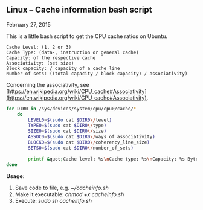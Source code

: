## Linux – Cache information bash script
February 27, 2015

This is a little bash script to get the CPU cache ratios on Ubuntu.

```
Cache Level: (1, 2 or 3)
Cache Type: (data-, instruction or general cache)
Capacity: of the respective cache
Associativity: (set size)
Block capacity: / capacity of a cache line
Number of sets: ((total capacity / block capacity) / associativity)
```

Concerning the associativity, see [https://en.wikipedia.org/wiki/CPU_cache#Associativity](https://en.wikipedia.org/wiki/CPU_cache#Associativity).

```bash
for DIR0 in /sys/devices/system/cpu/cpu0/cache/*
    do
        LEVEL0=$(sudo cat $DIR0\/level)
        TYPE0=$(sudo cat $DIR0\/type)
        SIZE0=$(sudo cat $DIR0\/size)
        ASSOC0=$(sudo cat $DIR0\/ways_of_associativity)
        BLOCK0=$(sudo cat $DIR0\/coherency_line_size)
        SETS0=$(sudo cat $DIR0\/number_of_sets)

        printf &quot;Cache level: %s\nCache type: %s\nCapacity: %s Bytes\nAssociativity: %s\nSets: %s\nBlock size: %s Bytes\n\n&quot; &quot;$LEVEL0&quot; &quot;$TYPE0&quot; &quot;$SIZE0&quot; &quot;$ASSOC0&quot; &quot;$SETS0&quot; &quot;$BLOCK0&quot;
done
```

**Usage:**

1.  Save code to file, e.g. _~/cacheinfo.sh_
2.  Make it executable: _chmod +x cacheinfo.sh_
3.  Execute: _sudo sh cacheinfo.sh_
